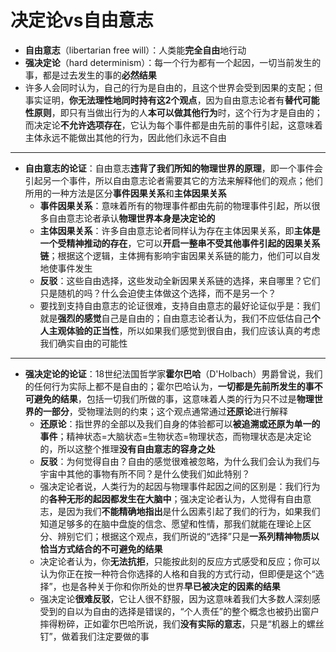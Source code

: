 # 决定论vs自由意志
* **自由意志**（libertarian free will）：人类能**完全自由**地行动
* **强决定论**（hard determinism）：每一个行为都有一个起因，一切当前发生的事，都是过去发生的事的**必然结果**
* 许多人会同时认为，自己的行为是自由的，且这个世界会受到因果的支配；但事实证明，**你无法理性地同时持有这2个观点**，因为自由意志论者有**替代可能性原则**，即只有当做出行为的人**本可以做其他行为**时，这个行为才是自由的；而决定论**不允许选项存在**，它认为每个事件都是由先前的事件引起，这意味着主体永远不能做出其他的行为，因此他们永远不自由
---
* **自由意志的论证**：自由意志**违背了我们所知的物理世界的原理**，即一个事件会引起另一个事件，所以自由意志论者需要其它的方法来解释他们的观点；他们所用的一种方法是区分**事件因果关系**和**主体因果关系**
  * **事件因果关系**：意味着所有的物理事件都由先前的物理事件引起，所以很多自由意志论者承认**物理世界本身是决定论的**
  * **主体因果关系**：许多自由意志论者同样认为存在主体因果关系，即**主体是一个受精神推动的存在**，它可以**开启一整串不受其他事件引起的因果关系链**；根据这个逻辑，主体拥有影响宇宙因果关系链的能力，他们可以自发地使事件发生
  * **反驳**：这些自由选择，这些发动全新因果关系链的选择，来自哪里？它们只是随机的吗？什么会迫使主体做这个选择，而不是另一个？
  * 要找到支持自由意志的论证很难，支持自由意志的最好论证似乎是：我们就是**强烈的感觉**自己是自由的；自由意志论者认为，我们不应低估自己**个人主观体验的正当性**，所以如果我们感觉到很自由，我们应该认真的考虑我们确实自由的可能性
---
* **强决定论的论证**：18世纪法国哲学家**霍尔巴哈**（D'Holbach）男爵曾说，我们的任何行为实际上都不是自由的；霍尔巴哈认为，**一切都是先前所发生的事不可避免的结果**，包括一切我们所做的事，这意味着人类的行为只不过是**物理世界的一部分**，受物理法则的约束；这个观点通常通过**还原论**进行解释
  * **还原论**：指世界的全部以及我们自身的体验都可以**被追溯或还原为单一的事件**；精神状态=大脑状态=生物状态=物理状态，而物理状态是决定论的，所以这整个推理**没有自由意志的容身之处**
  * **反驳**：为何觉得自由？自由的感觉很难被忽略，为什么我们会认为我们与宇宙中其他的事物有所不同？是什么使我们如此特别？
  * 强决定论者说，人类行为的起因与物理事件起因之间的区别是：我们行为的**各种无形的起因都发生在大脑中**；强决定论者认为，人觉得有自由意志，是因为我们**不能精确地指出**是什么因素引起了我们的行为，如果我们知道足够多的在脑中盘旋的信念、愿望和性情，那我们就能在理论上区分、辨别它们；根据这个观点，我们所说的“选择”只是**一系列精神物质以恰当方式结合的不可避免的结果**
  * 决定论者认为，你**无法抗拒**，只能按此刻的反应方式感受和反应；你可以认为你正在按一种符合你选择的人格和自我的方式行动，但即便是这个“选择”，也是各种关于你和你所处的世界**早已被决定的因素的结果**
  * 强决定论**很难反驳**，它让人很不舒服，因为这意味着我们大多数人深刻感受到的自以为自由的选择是错误的，“个人责任”的整个概念也被扔出窗户摔得粉碎，正如霍尔巴哈所说，我们**没有实际的意志**，只是“机器上的螺丝钉”，做着我们注定要做的事
